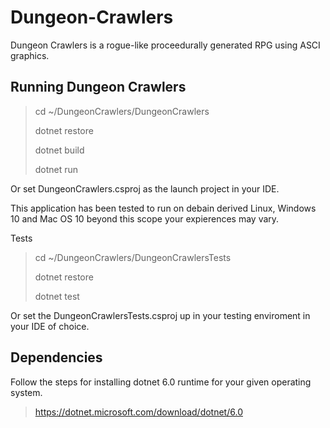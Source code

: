 # Dungeon-Crawlers

Dungeon Crawlers is a rogue-like proceedurally generated RPG using ASCI graphics.

## Running Dungeon Crawlers

> cd ~/DungeonCrawlers/DungeonCrawlers
>
> dotnet restore
>
> dotnet build
>
> dotnet run

Or set DungeonCrawlers.csproj as the launch project in your IDE.

This application has been tested to run on debain derived Linux, Windows 10 and Mac OS 10 beyond this scope your expierences may vary.

Tests
> cd ~/DungeonCrawlers/DungeonCrawlersTests
>
> dotnet restore
>
> dotnet test

Or set the DungeonCrawlersTests.csproj up in your testing enviroment in your IDE of choice.

## Dependencies
Follow the steps for installing dotnet 6.0 runtime for your given operating system.

> https://dotnet.microsoft.com/download/dotnet/6.0